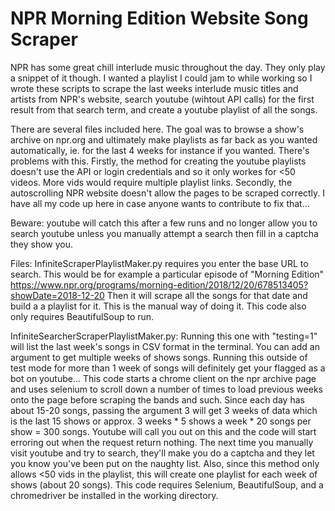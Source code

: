 # NPR Morning Edition Website Song Scraper
NPR has some great chill interlude music throughout the day. They only play a snippet of it though. I wanted a playlist I could jam to while working so I wrote these scripts to scrape the last weeks interlude music titles and artists from NPR's website, search youtube (wihtout API calls) for the first result from that search term, and create a youtube playlist of all the songs.

There are several files included here. The goal was to browse a show's archive on npr.org and ultimately make playlists as far back as you wanted automatically, ie. for the last 4 weeks for instance if you wanted.  There's problems with this. Firstly, the method for creating the youtube playlists doesn't use the API or login credentials and so it only workes for <50 videos. More vids would require multiple playlist links. Secondly, the autoscrolling NPR website doesn't allow the pages to be scraped correctly. I have all my code up here in case anyone wants to contribute to fix that...

Beware: youtube will catch this after a few runs and no longer allow you to search youtube unless you manually attempt a search then fill in a captcha they show you. 

Files:
InfiniteScraperPlaylistMaker.py requires you enter the base URL to search. This would be for example a particular episode of "Morning Edition" https://www.npr.org/programs/morning-edition/2018/12/20/678513405?showDate=2018-12-20  Then it will scrape all the songs for that date and build a a playlist for it.  This is the manual way of doing it. This code also only requires BeautifulSoup to run.
 
InfiniteSearcherScraperPlaylistMaker.py:  Running this one with "testing=1" will list the last week's songs in CSV format in the terminal. You can add an argument to get multiple weeks of shows songs.  Running this outside of test mode for more than 1 week of songs will definitely get your flagged as a bot on youtube... This code starts a chrome client on the npr archive page and uses selenium to scroll down a number of times to load previous weeks onto the page before scraping the bands and such. Since each day has about 15-20 songs, passing the argument 3 will get 3 weeks of data which is the last 15 shows or approx. 3 weeks * 5 shows a week * 20 songs per show = 300 songs. Youtube will call you out on this and the code will start erroring out when the request return nothing. The next time you manually visit youtube and try to search, they'll make you do a captcha and they let you know you've been put on the naughty list. Also, since this method only allows <50 vids in the playlist, this will create one playlist for each week of shows (about 20 songs).  This code requires Selenium, BeautifulSoup, and a chromedriver be installed in the working directory.  
